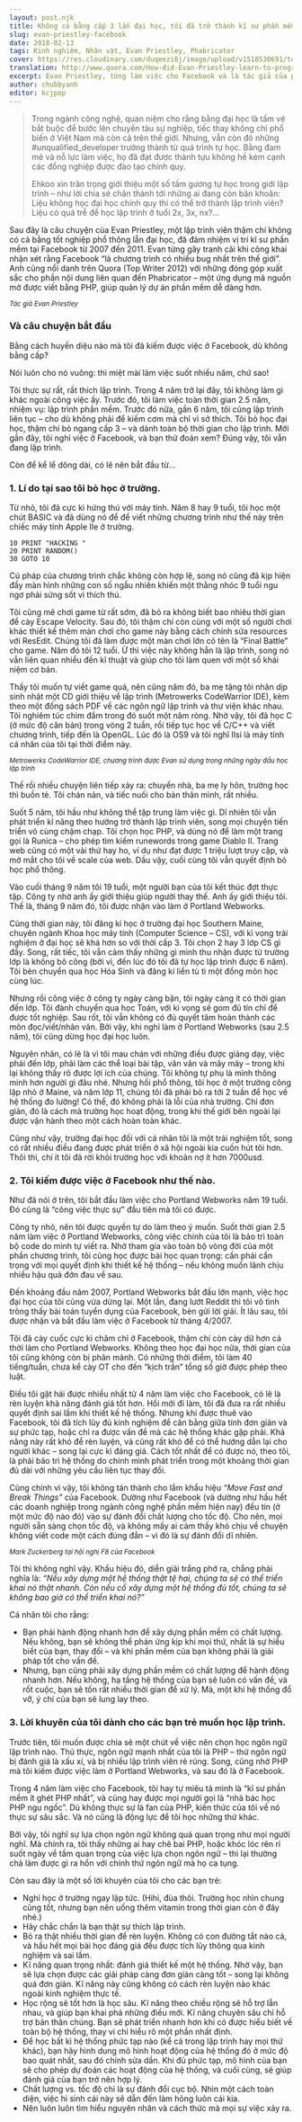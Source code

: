 ```yaml
---
layout: post.njk
title: Không có bằng cấp 3 lẫn đại học, tôi đã trở thành kĩ sư phần mềm ở Facebook như thế nào?
slug: evan-priestley-facebook
date: 2018-02-13
tags: Kinh nghiệm, Nhân vật, Evan Priestley, Phabricator
cover: https://res.cloudinary.com/duqeezi8j/image/upload/v1518530691/to-be-webdev_k23wex.jpg
translation: http://www.quora.com/How-did-Evan-Priestley-learn-to-program
excerpt: Evan Priestley, từng làm việc cho Facebook và là tác giả của phần mềm nguồn mở Phabricator, chia sẻ câu chuyện trở thành lập trình viên của mình.
author: chubbyanh
editor: kcjpop
---
```


> Trong ngành công nghệ, quan niệm cho rằng bằng đại học là tấm vé bắt buộc để bước lên chuyến tàu sự nghiệp, tiếc thay không chỉ phổ biến ở Việt Nam mà còn cả trên thế giới. Nhưng, vẫn còn đó những #unqualified_developer trưởng thành từ quá trình tự học. Bằng đam mê và nỗ lực làm việc, họ đã đạt được thành tựu không hề kém cạnh các đồng nghiệp được đào tạo chính quy.
>
> Ehkoo xin trân trọng giới thiệu một số tấm gương tự học trong giới lập trình – như lời chia sẻ chân thành tới những ai đang còn băn khoăn: Liệu không học đại học chính quy thì có thể trở thành lập trình viên? Liệu có quá trễ để học lập trình ở tuổi 2x, 3x, nx?…

Sau đây là câu chuyện của Evan Priestley, một lập trình viên thậm chí không có cả bằng tốt nghiệp phổ thông lẫn đại học, đã đảm nhiệm vị trí kĩ sư phần mềm tại Facebook từ 2007 đến 2011. Evan từng gây tranh cãi khi công khai nhận xét rằng Facebook “là chương trình có nhiều bug nhất trên thế giới”. Anh cũng nổi danh trên Quora (Top Writer 2012) với những đóng góp xuất sắc cho phần nội dung liên quan đến Phabricator – một ứng dụng mã nguồn mở được viết bằng PHP, giúp quản lý dự án phần mềm dễ dàng hơn.

<div class="tc"><img src="https://res.cloudinary.com/duqeezi8j/image/upload/v1507302455/evan-priestley.jpg" alt=""></div>
<small class="db tc"><i>Tác giả Evan Priestley</i></small>

### Và câu chuyện bắt đầu

Bằng cách huyền diệu nào mà tôi đã kiếm được việc ở Facebook, dù không bằng cấp?

Nói luôn cho nó vuông: thì miệt mài làm việc suốt nhiều năm, chứ sao!

Tôi thực sự rất, rất thích lập trình. Trong 4 năm trở lại đây, tôi không làm gì khác ngoài công việc ấy. Trước đó, tôi làm việc toàn thời gian 2.5 năm, nhiệm vụ: lập trình phần mềm. Trước đó nữa, gần 6 năm, tôi cũng lập trình liên tục – cho dù không phải để kiếm cơm mà chỉ vì sở thích. Tôi bỏ học đại học, thậm chí bỏ ngang cấp 3 – và dành toàn bộ thời gian cho lập trình. Mới gần đây, tôi nghỉ việc ở Facebook, và bạn thử đoán xem? Đúng vậy, tôi vẫn đang lập trình.

Còn để kể lể dông dài, có lẽ nên bắt đầu từ...

### 1. Lí do tại sao tôi bỏ học ở trường.
Từ nhỏ, tôi đã cực kì hứng thú với máy tính. Năm 8 hay 9 tuổi, tôi học một chút BASIC và đã dùng nó để để viết những chương trình như thế này trên chiếc máy tính Apple IIe ở trường.

```
10 PRINT "HACKING "
20 PRINT RANDOM()
30 GOTO 10
```

Cú pháp của chương trình chắc không còn hợp lệ, song nó cũng đã kịp hiện đầy màn hình những con số ngẫu nhiên khiến một thằng nhóc 9 tuổi ngu ngơ phải sửng sốt vì thích thú.

Tôi cũng mê chơi game từ rất sớm, đã bỏ ra không biết bao nhiêu thời gian để cày Escape Velocity. Sau đó, tôi thậm chí còn cùng với một số người chơi khác thiết kế thêm màn chơi cho game này bằng cách chỉnh sửa resources với ResEdit. Chúng tôi đã làm được một màn chơi lớn có tên là “Final Battle” cho game. Năm đó tôi 12 tuổi. Ừ thì việc này không hẳn là lập trình, song nó vẫn liên quan nhiều đến kĩ thuật và giúp cho tôi làm quen với một số khái niệm cơ bản.

Thấy tôi muốn tự viết game quá, nên cũng năm đó, ba mẹ tặng tôi nhân dịp sinh nhật một CD giới thiệu về lập trình (Metrowerks CodeWarrior IDE), kèm theo một đống sách PDF về các ngôn ngữ lập trình và thư viện khác nhau. Tôi nghiêm túc chìm đắm trong đó suốt một năm ròng. Nhờ vậy, tôi đã học C (ở mức độ căn bản) trong vòng 2 tuần, rồi tiếp tục học về C/C++ và viết chương trình, tiếp đến là OpenGL. Lúc đó là OS9 và tôi nghĩ IIsi là máy tính cá nhân của tôi tại thời điểm này.

<div class="tc"><img src="https://res.cloudinary.com/duqeezi8j/image/upload/v1518532541/dnd1999010101_tfbtbh.gif" alt=""></div>
<small class="db tc"><i>Metrowerks CodeWarrior IDE, chương trình được Evan sử dụng trong những ngày đầu học lập trình</i></small>

Thế rồi nhiều chuyện liên tiếp xảy ra: chuyển nhà, ba mẹ ly hôn, trường học thì buồn tẻ. Tôi chán nản, và tiếc nuối cho bản thân mình, rất nhiều.

Suốt 5 năm, tôi hầu như không thể tập trung làm việc gì. Dĩ nhiên tôi vẫn phát triển kĩ năng theo hướng trở thành lập trình viên, song mọi chuyện tiến triển vô cùng chậm chạp. Tôi chọn học PHP, và dùng nó để làm một trang gọi là Runica – cho phép tìm kiếm runewords trong game Diablo II. Trang web cũng có một vài thứ hay ho, ví dụ như đạt được 1 triệu lượt truy cập, và mở mắt cho tôi về scale của web. Dầu vậy, cuối cùng tôi vẫn quyết định bỏ học phổ thông.

Vào cuối tháng 9 năm tôi 19 tuổi, một người bạn của tôi kết thúc đợt thực tập. Công ty nhờ anh ấy giới thiệu giúp người thay thế. Anh ấy giới thiệu tôi. Thế là, tháng 9 năm đó, tôi được nhận vào làm ở Portland Webworks.

Cùng thời gian này, tôi đăng kí học ở trường đại học Southern Maine, chuyên ngành Khoa học máy tính (Computer Science – CS), với kì vọng trải nghiệm ở đại học sẽ khá hơn so với thời cấp 3. Tôi chọn 2 hay 3 lớp CS gì đấy. Song, rất tiếc, tôi vẫn cảm thấy những gì mình thu nhận được từ trường lớp là không bõ công (bởi vì, đến lúc đó tôi đã tự học lập trình được 6 năm). Tôi bèn chuyển qua học Hóa Sinh và đăng kí liền tù tì một đống môn học cùng lúc.

Nhưng rồi công việc ở công ty ngày càng bận, tôi ngày càng ít có thời gian đến lớp. Tôi đành chuyển qua học Toán, với kì vọng sẽ gom đủ tín chỉ để được tốt nghiệp. Sau rốt, tôi vẫn không có đủ quyết tâm hoàn thành các môn đọc/viết/nhân văn. Bởi vậy, khi nghỉ làm ở Portland Webworks (sau 2.5 năm), tôi cũng dừng học đại học luôn.

Nguyên nhân, có lẽ là vì tôi mau chán với những điều được giảng dạy, việc phải đến lớp, phải làm các thể loại bài tập, vân vân và mây mây – trong khi lại không thấy rõ được lợi ích của chúng. Tôi không tự phụ là mình thông minh hơn người gì đâu nhé. Nhưng hồi phổ thông, tôi học ở một trường công lập nhỏ ở Maine, và năm lớp 11, chúng tôi đã phải bỏ ra tới 2 tuần để học về hệ thống đo lường! Có thể, đó không phải là lỗi của nhà trường. Chỉ đơn giản, đó là cách mà trường học hoạt động, trong khi thế giới bên ngoài lại được vận hành theo một cách hoàn toàn khác.

Cũng như vậy, trường đại học đối với cá nhân tôi là một trải nghiệm tốt, song có rất nhiều điều đang được phát triển ở xã hội ngoài kia cuốn hút tôi hơn. Thôi thì, chí ít tôi đã rời khỏi trường học với khoản nợ ít hơn 7000usd.

### 2. Tôi kiếm được việc ở Facebook như thế nào.

Như đã nói ở trên, tôi bắt đầu làm việc cho Portland Webworks năm 19 tuổi. Đó cũng là “công việc thực sự” đầu tiên mà tôi có được.

Công ty nhỏ, nên tôi được quyền tự do làm theo ý muốn. Suốt thời gian 2.5 năm làm việc ở Portland Webworks, công việc chính của tôi là bảo trì toàn bộ code do mình tự viết ra. Nhờ tham gia vào toàn bộ vòng đời của một phần chương trình, tôi cũng học được bài học quan trọng: cần phải cẩn trọng với mọi quyết định khi thiết kế hệ thống – nếu không muốn lãnh chịu nhiều hậu quả đớn đau về sau.

Đến khoảng đầu năm 2007, Portland Webworks bắt đầu lớn mạnh, việc học đại học của tôi cũng vừa dừng lại. Một lần, đang lướt Reddit thì tôi vô tình trông thấy bài toán tuyển dụng của Facebook, bèn gửi lời giải. Ít lâu sau, tôi được nhận và bắt đầu làm việc ở Facebook từ tháng 4/2007.

Tôi đã cày cuốc cực kì chăm chỉ ở Facebook, thậm chí còn cày dữ hơn cả thời làm cho Portland Webworks. Không theo học đại học nữa, thời gian của tôi cũng không còn bị phân mảnh. Có những thời điểm, tôi làm 40 tiếng/tuần, chưa kể cày OT cho đến “kịch trần” tổng số giờ được phép theo luật.

Điều tôi gặt hái được nhiều nhất từ 4 năm làm việc cho Facebook, có lẽ là rèn luyện khả năng đánh giá tốt hơn. Hồi mới đi làm, tôi đã đưa ra rất nhiều quyết định sai lầm khi thiết kế hệ thống. Nhưng khi được thuê vào Facebook, tôi đã tích lũy đủ kinh nghiệm để cân bằng giữa tính đơn giản và sự phức tạp, hoặc chỉ ra được vấn đề mà các hệ thống khác gặp phải. Khả năng này rất khó để rèn luyện, và cũng rất khó để có thể hướng dẫn lại cho người khác – song lại cực kì đáng giá. Cách tốt nhất để có được nó, theo tôi, là phải bảo trì hệ thống do chính mình phát triển trong một khoảng thời gian đủ dài với những yêu cầu liên tục thay đổi.

Cũng chính vì vậy, tôi không tán thành cho lắm khẩu hiệu _“Move Fast and Break Things”_ của Facebook. Dường như Facebook (và dường như hầu hết các doanh nghiệp trong ngành công nghệ phần mềm hiện nay) đều tin (ở một mức độ nào đó) vào sự đánh đổi chất lượng cho tốc độ. Cho nên, mọi người sẵn sàng chọn tốc độ, và không mấy ai cảm thấy khó chịu về chuyện không viết code một cách đúng đắn – vì đó là sự đánh đổi dĩ nhiên.

<div class="tc"><img src="https://res.cloudinary.com/duqeezi8j/image/upload/v1518532806/2014_2F04_2F30_2Ffc_2FZuckerberg1.d1a63_cpdufw.jpg" alt=""></div>
<small class="db tc"><i>Mark Zuckerberg tại hội nghị F8 của Facebook</i></small>

Tôi thì không nghĩ vậy. Khẩu hiệu đó, diễn giải trắng phớ ra, chẳng phải nghĩa là: _“Nếu xây dựng một hệ thống thật tệ hại, chúng ta sẽ có thể triển khai nó thật nhanh. Còn nếu cố xây dựng một hệ thống đủ tốt, chúng ta sẽ không bao giờ có thể triển khai nó?”_

Cá nhân tôi cho rằng:

* Bạn phải hành động nhanh hơn để xây dựng phần mềm có chất lượng. Nếu không, bạn sẽ không thể phản ứng kịp khi mọi thứ, nhất là sự hiểu biết của bạn, thay đổi – và khi phần mềm của bạn không phải là giải pháp tốt cho vấn đề.
* Nhưng, bạn cũng phải xây dựng phần mềm có chất lượng để hành động nhanh hơn. Nếu không, hạ tầng hệ thống của bạn sẽ luôn có vấn đề, và rốt cuộc, bạn sẽ tốn rất nhiều thời gian để xử lý. Mà, một khi hệ thống đổ vỡ, ý chí của bạn sẽ lung lay theo.

### 3. Lời khuyên của tôi dành cho các bạn trẻ muốn học lập trình.

Trước tiên, tôi muốn được chia sẻ một chút về việc nên chọn học ngôn ngữ lập trình nào. Thú thực, ngôn ngữ mạnh nhất của tôi là PHP – thứ ngôn ngữ bị đánh giá là xấu xí, và bị nhiều lập trình viên rẻ rúng. Song, cũng nhờ PHP mà tôi kiếm được việc làm ở Portland Webworks, và sau đó là ở Facebook.

Trong 4 năm làm việc cho Facebook, tôi hay tự miêu tả mình là “kĩ sư phần mềm ít ghét PHP nhất”, và cũng hay được mọi người gọi là “nhà bác học PHP ngu ngốc”. Dù không thực sự là fan của PHP, kiến thức của tôi về nó thực sự sâu sắc. Và nó cũng là động lực để tôi học những thứ khác.

Bởi vậy, tôi nghĩ sự lựa chọn ngôn ngữ không quá quan trọng như mọi người nghĩ. Mà chính ra, tôi thấy những ai hay chê bai PHP, hoặc khóc lóc rên rỉ suốt ngày về tầm quan trọng của việc lựa chọn ngôn ngữ – thì lại thường chả làm được gì ra hồn với chính thứ ngôn ngữ mà họ ca tụng.

Còn sau đây là một số lời khuyên của tôi cho các bạn trẻ:
* Nghỉ học ở trường ngay lập tức. (Hihi, đùa thôi. Trường học nhìn chung cũng tốt, nhưng bạn nên uống thêm vitamin trong thời gian còn ở đây nhé.)
* Hãy chắc chắn là bạn thật sự thích lập trình.
* Bỏ ra thật nhiều thời gian để rèn luyện. Không có con đường tắt nào cả, và hầu hết mọi bài học đáng giá đều được tích lũy thông qua kinh nghiệm và sai lầm.
* Kĩ năng quan trọng nhất: đánh giá thiết kế một hệ thống. Nhờ vậy, bạn sẽ lựa chọn được các giải pháp càng đơn giản càng tốt – song lại không quá đơn giản. Kĩ năng này cũng không có cách rèn luyện nào khác ngoài kinh nghiệm thực tế.
* Học rộng sẽ tốt hơn là học sâu. Kĩ năng theo chiều rộng sẽ hỗ trợ lẫn nhau, và giúp bạn khai phá những điều mới. Kĩ năng chuyên sâu chỉ hỗ trợ bản thân chúng. Bạn sẽ phát triển nhanh hơn khi có được hiểu biết về toàn bộ hệ thống, thay vì chỉ hiểu rõ một phần nhất định.
* Để học bất kì hệ thống phức tạp nào (kể cả trong lập trình hay mọi thứ khác), bạn hãy hình dung mô hình hoạt động của hệ thống đó ở mức độ bao quát nhất, sau đó chỉnh sửa dần. Khi đủ phức tạp, mô hình của bạn sẽ cho phép dự đoán các hoạt động của hệ thống, và cuối cùng, sẽ giúp đánh giá của bạn trở nên hợp lý.
* Chất lượng vs. tốc độ chỉ là sự đánh đổi cục bộ. Nhìn một cách toàn diện, việc hi sinh cái này sẽ dẫn đến làm hỏng luôn cái kia.
* Nên luôn luôn tìm hiểu nguyên nhân và cách thức mà mọi sự việc xảy ra.
